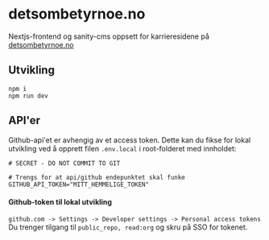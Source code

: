 # detsombetyrnoe.no

Nextjs-frontend og sanity-cms oppsett for karrieresidene på [detsombetyrnoe.no](https://www.detsombetyrnoe.no)

## Utvikling

```
npm i
npm run dev
```

## API'er

Github-api'et er avhengig av et access token.
Dette kan du fikse for lokal utvikling ved å opprett filen `.env.local` i root-folderet med innholdet:

```
# SECRET - DO NOT COMMIT TO GIT

# Trengs for at api/github endepunktet skal funke
GITHUB_API_TOKEN="MITT_HEMMELIGE_TOKEN"
```

#### Github-token til lokal utvikling

`github.com -> Settings -> Developer settings -> Personal access tokens`
Du trenger tilgang til `public_repo, read:org` og skru på SSO for tokenet.
